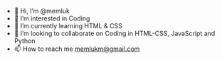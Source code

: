 - 👋 Hi, I’m @memluk
- 👀 I’m interested in Coding
- 🌱 I’m currently learning HTML & CSS
- 💞️ I’m looking to collaborate on Coding in HTML-CSS, JavaScript and Python
- 📫 How to reach me memlukm@gmail.com

<!---
memluk/memluk is a ✨ special ✨ repository because its `README.md` (this file) appears on your GitHub profile.
You can click the Preview link to take a look at your changes.
--->

